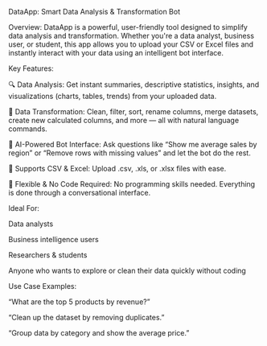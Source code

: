 DataApp: Smart Data Analysis & Transformation Bot

Overview:
DataApp is a powerful, user-friendly tool designed to simplify data analysis and transformation. Whether you're a data analyst, business user, or student, this app allows you to upload your CSV or Excel files and instantly interact with your data using an intelligent bot interface.

Key Features:

🔍 Data Analysis: Get instant summaries, descriptive statistics, insights, and visualizations (charts, tables, trends) from your uploaded data.

🔄 Data Transformation: Clean, filter, sort, rename columns, merge datasets, create new calculated columns, and more — all with natural language commands.

🧠 AI-Powered Bot Interface: Ask questions like “Show me average sales by region” or “Remove rows with missing values” and let the bot do the rest.

📁 Supports CSV & Excel: Upload .csv, .xls, or .xlsx files with ease.

🧩 Flexible & No Code Required: No programming skills needed. Everything is done through a conversational interface.

Ideal For:

Data analysts

Business intelligence users

Researchers & students

Anyone who wants to explore or clean their data quickly without coding

Use Case Examples:

“What are the top 5 products by revenue?”

“Clean up the dataset by removing duplicates.”

“Group data by category and show the average price.”
